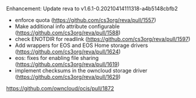 Enhancement: Update reva to v1.6.1-0.20210414111318-a4b5148cbfb2

* enforce quota (https://github.com/cs3org/reva/pull/1557)
* Make additional info attribute configurable (https://github.com/cs3org/reva/pull/1588)
* check ENOTDIR for readlink (https://github.com/cs3org/reva/pull/1597)
* Add wrappers for EOS and EOS Home storage drivers (https://github.com/cs3org/reva/pull/1624)
* eos: fixes for enabling file sharing (https://github.com/cs3org/reva/pull/1619)
* implement checksums in the owncloud storage driver (https://github.com/cs3org/reva/pull/1629)

https://github.com/owncloud/ocis/pull/1872

